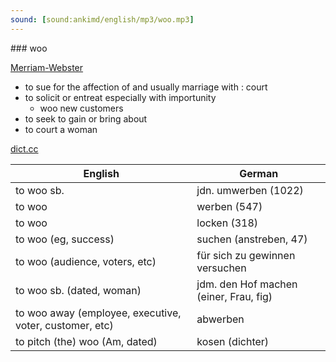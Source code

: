 ```yaml
---
sound: [sound:ankimd/english/mp3/woo.mp3]
---
```


\### woo

[Merriam-Webster](https://www.merriam-webster.com/dictionary/woo)

- to sue for the affection of and usually marriage with : court
- to solicit or entreat especially with importunity
    - woo new customers
- to seek to gain or bring about
- to court a woman

[dict.cc](https://www.dict.cc/woo)

| English        | German       |
| -------------- | ------------ |
| to woo sb. | jdn. umwerben (1022) |
| to woo | werben (547) |
| to woo | locken (318) |
| to woo (eg, success) | suchen (anstreben, 47) |
| to woo (audience, voters, etc) | für sich zu gewinnen versuchen |
| to woo sb. (dated, woman) | jdm. den Hof machen (einer, Frau, fig) |
| to woo away (employee, executive, voter, customer, etc) | abwerben |
| to pitch (the) woo (Am, dated) | kosen (dichter) |
